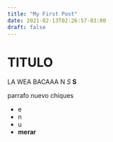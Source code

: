 ```yaml
---
title: "My First Post"
date: 2021-02-13T02:26:57-03:00
draft: false
---
```

# TITULO
LA WEA BACAAA
N
*S*
**S**


parrafo nuevo chiques
- e
- n
- u
- **merar**